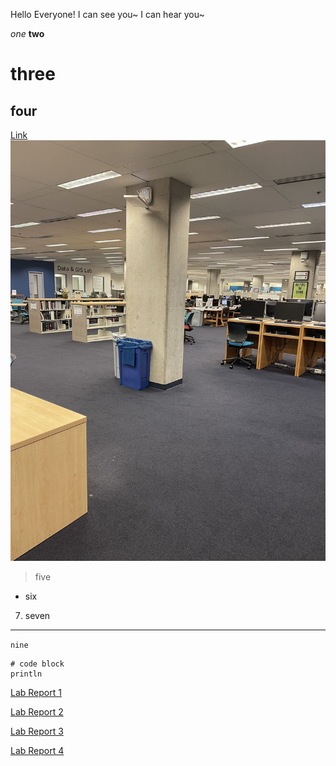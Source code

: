 Hello Everyone! I can see you~ I can hear you~ 

*one*
**two**
# three
## four
[Link](https://www.google.com/)
![Image](geisel.jpg)
>five
* six
7. seven
---
`nine`
```
# code block
println
```

[Lab Report 1](https://lucaszhang2.github.io/cse15l-lab-reports/lab-report-1-week-0.html)

[Lab Report 2](https://lucaszhang2.github.io/cse15l-lab-reports/lab-report-2-week-1.html)

[Lab Report 3](https://lucaszhang2.github.io/cse15l-lab-reports/lab-report-3-week-3.html)

[Lab Report 4](https://lucaszhang2.github.io/cse15l-lab-reports/lab-report-4-week-5.html)
